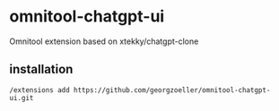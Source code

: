 # omnitool-chatgpt-ui

Omnitool extension based on xtekky/chatgpt-clone


## installation

```/extensions add https://github.com/georgzoeller/omnitool-chatgpt-ui.git```



